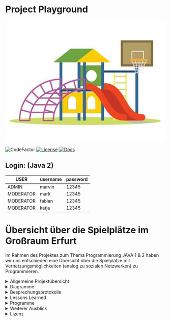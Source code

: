 # Project Playground

![alt text](https://github.com/fh-erfurt/Project-Playground/blob/main/share/images/Spielplatz_Cover.jpg)


![CodeFactor](https://img.shields.io/badge/JAVA-15-blue)
[![License](http://img.shields.io/:license-mit-blue.svg)](https://github.com/fh-erfurt/Project-Playground/blob/main/LICENSE.md)
[![Docs](https://img.shields.io/badge/javadoc-see%20here-9cf.svg?style=flat&logo=java)](https://fh-erfurt.github.io/Project-Playground/)

## Login: (Java 2)

| USER | username | password |  
|---|---|---|
| ADMIN | marvin| 12345 |  
| MODERATOR | mark | 12345 |  
| MODERATOR | fabian | 12345 | 
| MODERATOR | katja | 12345 | 

# Übersicht über die Spielplätze im Großraum Erfurt
Im Rahmen des Projektes zum Thema Programmierung JAVA 1 & 2 haben wir uns entschieden eine Übersicht über die Spielplätze mit Vernetzungsmöglichkeiten (analog zu sozialen Netzwerken) zu Programmieren.

<details>
<summary> Allgemeine Projektübersicht </summary>
<br>

## Projektteam

Das soziale Projekt wurde im November 2020 von 

*  **Katja Fischer** - [Profil](https://github.com/Katja39)
*  **Mark Nottrott** - [Profil](https://github.com/M4rkN07)
*  **Marvin Rupert** - [Profil](https://github.com/Marvin1803)
*  **Fabian Seeber** - [Profil](https://github.com/fabianseeber)

gegründet. Die Kernkompetenzen liegen im Entwickeln, Designen und Implementieren von Webseiten und Datenbankanwendungen.  Das Programm richtet sich an die Mütter und Väter, die einen angenehmen Spielplatz für ihre Kinder suchen.

## CodeConventions
https://github.com/fh-erfurt/Project-Playground/blob/main/share/CODECONVENTIONS

## Möglichkeiten
Die Eltern können sich direkt untereinander vernetzen. Wir zeigen ihnen die Spielplätze in Erfurt, mit Angebot an Spielmöglichkeiten/Spielgeräten an.


## Funktionsweise
Sie können sich an einem Spielplatz den sie besuchen wollen anmelden und so ihren Freunden anzeigen wo sie am liebsten mit den Kindern die Freizeit verbringen.
Sie können Defekte an Spielgeräten und den hygienischen Zustand der Spielplätze einsehen.

## Anforderungsbeschreibung(Grob)
Die Grobziele wurden anhand der Anforderungsanalyse ermittelt.
Dies diente zur Überprüfung der S.M.A.R.T Kriterien des Projekts.
Grobziele sind:

	- Erstellung und Implementierung einer Übersicht von Spielplätzen und Möglichkeiten in und um Erfurt
	- Erstellung und Implementierung eines Netzwerkes- und Logistikverwaltungssystems
	

## Abgrenzungskriterien
Nicht zum Projektumfang gehören:

	- Die Personalverwaltung
	- Lohnbuchhaltung/Zeiterfassung



</details>

<details>
	<summary> Diagramme </summary>
<br>
	
<details>
<summary> Klassendiagramm </summary>
<br>
	
**Klassendiagramm**

![alt text](https://github.com/fh-erfurt/Project-Playground/blob/main/Klassendiagramm-0.png)

</details>
<details>
<summary> Use-Case-Diagramme </summary>
<br>
	
**Benutzer-Use-Case-Diagramm**

![alt text](https://github.com/fh-erfurt/Project-Playground/blob/main/share/images/Benutzer-Use-Case.jpg)

**Moderator-Use-Case-Diagramm**

![alt text](https://github.com/fh-erfurt/Project-Playground/blob/main/share/images/Moderator-Use-Case.jpg)

**Admin-Use-Case-Diagramm**

![alt text](https://github.com/fh-erfurt/Project-Playground/blob/main/share/images/Admin-Use-Case.jpg)
</details>
<details>
<summary> Aktivitätsdiagramme </summary>
<br>
	
**Aktivitätsdiagramm - Gerät hinzufügen**

![alt text](https://github.com/fh-erfurt/Project-Playground/blob/main/share/images/geraetHinzufuegen-Aktivit%C3%A4tsdiagramm.png)

**Aktivitätsdiagramm - Spielplatz Anmeldung**

![alt text](https://github.com/fh-erfurt/Project-Playground/blob/main/share/images/spielplatzAnmeldung-Aktivit%C3%A4tsdiagramm.png)

**Aktivitätsdiagramm - Passwort zurücksetzen**

![alt text](https://github.com/fh-erfurt/Project-Playground/blob/main/share/images/Passwortzuruecksetzen-Aktivit%C3%A4tsdiagramm.png)
<br>
</details>
<br>
</details>


<details>
<summary> Besprechungsprotokolle </summary>
<br>

<details>
	<summary> Java 1 </summary>
<br>
	
### Besprechung 29.01.2021

---

**1. Abgabe des Projektes**

- Abgabe erfolgt über Github
- Link zum Repository an Auftraggeber Jonas Hecht übergeben
- Präsentation im GitHub hinterlegt
- [Abschlusspräsentation Java 1](https://github.com/fh-erfurt/Project-Playground/blob/main/share/presentations/Java_1/Abschlusspraesentation.pdf)
- Abgabe am 01.02.2021

**2. Abschlusspräsentation**

- Erstellen der Präsentation
- Präsentationszeit ca 10 min
- Änderungen im Projekt seit Zwischenpräsentation dokumentieren

### Besprechung 27.01.2021
---
**1. Besprechung**
- überarbeiten und einfügen der Use-Case-Diagramme / Aktivitätsdiagramme

### Besprechung 25.01.2021
---
**1. Besprechung**
- Finales Überarbeiten der Klassenfunktionen
- Überarbeitung des Exceptionhandlings
- Testfunktionen überarbeitet
- UML Diagramm auf finalen Stand angepasst

**2. Dokumentation**

- Erweiterung der Readme
- Lessons Learned
- UML Diagramm eingefügt
- Projektdefinition editiert

### Besprechung 23.01.2021
---

**1. Projektänderung**
- Umsetzung der Neuen Konzepte
- Erweiterungen umgesetzt
- Interfaces implementiert
- Vervollständigung der Klassenstruktur

 **2. Dokumentation**
 - Restaurant/Erweiterungen/Toilette/Wickeltisch/Sitzgelegenheiten
 - Interfaces implementiert
 - SpielplatzTest/ErweiterungTest zu Testklassen hinzugefügt
 
 ![alt-text](https://github.com/fh-erfurt/Project-Playground/blob/main/share/images/Brainstorming_3.jpeg)
 
### Besprechung 20.01.2021
---

**1. Projektänderung**
- Brainstorming zur Erweiterung des Projektes
- künftiges Exceptionhandling besprochen
- Brainstorming zur Umsetzung der Dozentenvorschläge


### Besprechung 13.01.2021
 ---

**1. Projektänderungen**
- Ausbau der Funktionen
- Brainstorming Umsetzung der Tests

**2. Dokumentation**
- Implementierung Mailversand
	- Umsetzung zugehöriger Passwortgenerator
- Brainstorming Projekterweiterungen

![alt-text](https://github.com/fh-erfurt/Project-Playground/blob/main/share/images/Brainstorming_2.jpeg)

### Besprechung 11.01.2020

---

**1. Projektänderungen**
- Korrektur Codestyle

**2. Zwischenpräsentation**
- [Zwischenpräsentation](https://github.com/fh-erfurt/Project-Playground/blob/main/share/presentations/Java_1/Zwischenprasentation_2.pdf)

### Besprechungen 11.12. - 23.12.2020

---

**1. Projektänderungen**
- Individuelle erste Funktionen/Tests eingefügt

**2. Dokumentation**
- BenutzerTest/MainTest implementiert

### Besprechung 10.12.2020

---

**1. Projektänderungen**
- Erweiterung der Projektstruktur
- Erster Entwurf des UML-Klassendiagramms

**2. Dokumentation**
- Implementierung weiterer Klassen
- Admin/Benutzer hinzugefügt

**3. Klassendiagramm**
- [Klassendiagramm](https://github.com/fh-erfurt/Project-Playground/blob/main/share/images/UMLDiagramm.png)

### Besprechung 08.12.2020

---

**1. Projektänderungen**
- Aufbau der groben Projektstruktur

**2. Dokumentation**
- Erste Implementierung der Klassen
- Geraet/GeraeteStatus/Profil/Main/Spielplatz/Standort/Status

**3. Zwischenpräsentation**
- [Auftaktpräsentation](https://github.com/fh-erfurt/Project-Playground/blob/main/share/presentations/Java_1/Auftakt_Pr%C3%A4sentation.pdf)

### Besprechung 06.11.2020

---

**1. Brainstorm Klassendiagramm**
- Brainstorming für Klassendiagramm mit Whiteboard
- Erste Überlegungen zum Projekt
- Projektname/Funktionen/Projektumfang

![alt text](https://github.com/fh-erfurt/Project-Playground/blob/main/share/images/Brainstorming_1.jpeg)


</details>
<details>
<summary> Java 2 </summary>
<br>

### Besprechung 18.08.2021

---

**1. Projektänderungen**
- Überarbeitung der Datenbankeinträge
- Implementierung der Freundesliste (Freunde hinzufügen, Anzeige der Freunde, Anzeige des Spielplatzes der Nutzer)
- Designanpassungen der hinzugekommenen Features


### Besprechung 13.08.2021

---

**1. Projektänderungen**
- Login + Profilübersicht eingefügt
- Spielplatzsuche implementiert und an Design angepasst
- Designanpassungen und Änderungen in der Navbar

### Besprechung 12.07.2021

---

**1. Projektänderungen**
- Datenbankabfragen angepasst
- Designanpassungen und einfügen des Bilderkarussels

**2. Zwischenpräsentation**
- [Zwischenpräsentation](https://github.com/fh-erfurt/Project-Playground/blob/main/share/presentations/Java_2/Java_2_Abschlusspraesentation.pdf)

### Besprechung 22.06.2021

---

**1. Projektänderungen**
- Bilder der Spielplätze hinzugefügt
- Controller und Ansichten erstellt
- Vorbereitung der ersten Ansichten


### Besprechung 08.06.2021

---

**1. Projektänderungen**
- Repositorys hinzugefügt
- Anpassung der Datenbank
- erste Testdaten in DB eingetragen



### Besprechung 01.06.2021

---

**1. Projektänderungen**
- Änderungen der Passwortklassen
- DB Klassen überarbeitet und Verbindung hergestellt


### Besprechung 18.05.2021

---

**1. Projektänderungen**
- Spielplatz Repository geändert
- Erste Tests des neuen Branch

**2. Zwischenpräsentation**
- [Zwischenpräsentation](https://github.com/fh-erfurt/Project-Playground/blob/main/share/presentations/Java_2/Java_2_Zwischenpraesentation.pdf)


### Besprechung 11.05.2021

---

**1. Änderung der Struktur**
- Spring - Datenbank vorbereitet
- Lombok hinzugefügt
- Anpassungen in der Projektstruktur / Ordnerstruktur


<br>
</details>
<br>
</details>

<details>
<summary> Lessons Learned </summary>
<br>
<details>
<summary> Java 1 </summary>
<br>

- 4 Teammitglieder zu koordinieren gestaltete sich anfangs schwierig, wurde aber im laufe des Projektes immer besser
- Umgang mit Versionskontrolle
- Umgang mit testgetreibener Entwicklung
- PlantUML eignete sich gut zum entwerfen eines Klassendiagrammes 
- das Umdenken von datenbankbasiertem Logikaufbau auf klassenbasierte Logik
- Die Tests helfen bei der Programmierung sowie bei der Kontrolle der Änderungen
- Umgang mit Java
	- Exceptionhandling
	- Vererbung
	- Interfaces
	- Enums
	- Testklassen
	- Javadocs
	
- Nachtschichten können auch Spaß machen!
	
<br>
</details>
<details>

<summary> Java 2 </summary>
<br>

- 4 Teammitglieder zu koodinieren gestaltete sich bis zum Schluss schwierig
- Am Ende hat auch der letzte den Umgang mit der Versionskontrolle verinnerlicht
- Primefaces ist manchmal Geschenk aber meistens Fluch
- Über Design und Style lässt sich streiten

</details>
<br>
</details>

<details>
<summary> Programme </summary>
<br>

* [IntelliJ](https://www.jetbrains.com/de-de/idea) - IDE für JAVA
* [PlantUML](https://plantuml.com) - Diagrammerstellung
* [drawio](https://app.diagrams.net/) - Tool für die Erstellung der Diagramme / Charts / ...
* [Office](https://www.office.com) - Office Programm
* [Git](https://git-scm.com) - Versionskontrolle
* [Discord](https://discord.com) - 1. Kommunikationsmittel
* [Watsapp](https://www.whatsapp.com) - 2. Kommunikationsmittel

</details>
<details>
<summary> Weiterer Ausblick </summary>
<br>

"Nach der Arbeit ist vor der Arbeit", oder "ein Projekt endet nie". 
Das Projekt kann weiter fortgesetzt werden und die Gedanken für die Weiterführung sind bereits da. Nach dem Backend, aus dem Teilprojekt
Java 1, wurde das Frontend unseres Projektes an den Mann, oder besser, an die Eltern gebracht. 
Folgende Punkte sind zur Realisierung geplant. Umsetzung ausstehend, Änderungen möglich und warscheinlich.

- Auslagerung der Projekts in eine cloudbasierte Umgebung - evtl. Heroku.
- Wechsel des MVC Modells zu einem getrennten Frontend und Backend
- Testbetrieb
- Code verfeinern, falls möglich
- Hier werden lediglich Schnittstellen bereitgestellt, damit die erforderlichen Daten zu den externen Bearbeitern geschickt werden können

</details>
<details>
<summary> Lizenz </summary>
<br>

Dieses Projekt ist unter der MIT-Lizenz lizenziert. Weitere Informationen finden Sie in der Datei [LIZENZ](LICENSE.md)

</details>
